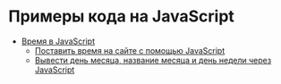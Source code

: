 # Примеры кода на JavaScript

* [Время в JavaScript](time_in_javascript/readme_time_in_javascript.md)
  * [Поставить время на сайте с помощью JavaScript](time_in_javascript/postavit_vremya_na_saite_s_pomoshu_javascript.md)
  * [Вывести день месяца, название месяца и день недели через JavaScript](time_in_javascript/vyvesti_den_mesyaca_nazvanie_mesyaca_i_den_nedeli_cherez_javascript.md)
